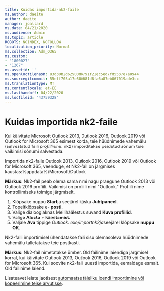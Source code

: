 ```yaml
---
title: Kuidas importida-nk2-faile
ms.author: daeite
author: daeite
manager: joallard
ms.date: 04/21/2020
ms.audience: Admin
ms.topic: article
ROBOTS: NOINDEX, NOFOLLOW
localization_priority: Normal
ms.collection: Adm_O365
ms.custom:
- "1800027"
- "1267"
ms.assetid: ''
ms.openlocfilehash: 83d30b2d62908db791f21ec5ed7fd5537e7a0944
ms.sourcegitcommit: 55eff703a17e500681d8fa6a87eb067019ade3cc
ms.translationtype: MT
ms.contentlocale: et-EE
ms.lasthandoff: 04/22/2020
ms.locfileid: "43759328"
---
```

# <a name="how-to-import-nk2-files"></a>Kuidas importida nk2-faile 

Kui käivitate Microsoft Outlook 2013, Outlook 2016, Outlook 2019 või Outlook for Microsoft 365 esimest korda, teie hüüdnimede vahemälu (salvestatud faili *profiilinimi*. nk2) imporditakse peidetud sõnum teie vaikimisi sõnumi salvestada.

Importida nk2-faile Outlook 2013, Outlook 2016, Outlook 2019 või Outlook for Microsoft 365, veenduge, et Nk2-fail on järgmises kaustas:%appdata%\Microsoft\Outlook

**Märkus**: Nk2-fail peab olema sama nimi nagu praegune Outlook 2013 või Outlook 2016 profiili. Vaikimisi on profiili nimi "Outlook." Profiili nime kontrollimiseks toimige järgmiselt. 
1. Klõpsake nuppu **Start**ja seejärel käsku **Juhtpaneel**.
2. Topeltklõpsake e- **posti**.
3. Valige dialoogiaknas Meilihäälestus suvand **Kuva profiilid**.
4. Valige **Alusta** > **käivitamist**.
5. Väljale **Ava** tippige *Outlook. exe/importnk2ja*seejärel klõpsake **nuppu OK**. 

Nk2-faili importimisel ühendatakse faili sisu olemasoleva hüüdnimede vahemälu talletatakse teie postkasti.

**Märkus**: Nk2-fail nimetatakse ümber. Old failinime laiendiga järgmisel korral, kui käivitate Outlook 2013, Outlook 2016, Outlook 2019 või Outlook for Microsoft 365. Kui soovite nk2-faili uuesti importida, eemaldage esmalt. Old failinime laiend.

Lisateavet leiate jaotisest [automaatse täieliku loendi importimine või kopeerimine teise arvutisse](https://support.microsoft.com/help/2806550/how-to-import-nk2-files-into-outlook%).